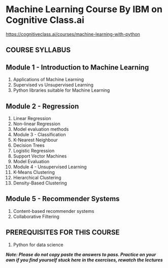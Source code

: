 # Machine Learning Course By IBM on Cognitive Class.ai

https://cognitiveclass.ai/courses/machine-learning-with-python

## COURSE SYLLABUS

## Module 1 - Introduction to Machine Learning
  1. Applications of Machine Learning
  2. Supervised vs Unsupervised Learning
  3. Python libraries suitable for Machine Learning

## Module 2 - Regression
  1. Linear Regression
  2. Non-linear Regression
  3. Model evaluation methods
  4. Module 3 - Classification
  5. K-Nearest Neighbour
  6. Decision Trees
  7. Logistic Regression
  8. Support Vector Machines
  9. Model Evaluation
  10. Module 4 - Unsupervised Learning
  11. K-Means Clustering
  12. Hierarchical Clustering
  13. Density-Based Clustering

## Module 5 - Recommender Systems
  1. Content-based recommender systems
  2. Collaborative Filtering

## PREREQUISITES FOR THIS COURSE
  1. Python for data science

***Note: Please do not copy paste the answers to pass. Practice on your own if you find yourself stuck here in the exercises, rewatch the lectures***
